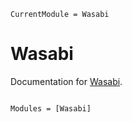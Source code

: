 ```@meta
CurrentModule = Wasabi
```

# Wasabi

Documentation for [Wasabi](https://github.com/iskyd/Wasabi.jl).

```@index
```

```@autodocs
Modules = [Wasabi]
```
